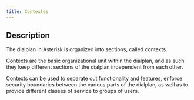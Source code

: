 ```yaml
---
title: Contextes
---
```



## Description

The dialplan in Asterisk is organized into sections, called contexts. 

Contexts are the basic organizational unit within the dialplan, and as such they keep different sections of the dialplan independent from each other. 

Contexts can be used to separate out functionality and features, enforce security boundaries between the various parts of the dialplan, as well as to provide different classes of service to groups of users.
